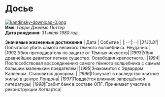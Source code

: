 # Досье

[![kandinsky-download-0.png](https://i.postimg.cc/J408sZQ6/kandinsky-download-0.png)](https://postimg.cc/c6p2jK2w)  
**Имя**: *Гарри Джеймс Поттер*  
**Дата рождения**: *31 июля 1980 год*

**Значимые жизненные достижения**
| Дата | Событие |
|:--:|:--|
|*31.10.81*|Попытался убить самого великого тёмного волшебника. Неудачно.|
|*1992*|Убил преподавателя по защите от Тёмных искусств|
|*1993*|Убил древнейшее девятсот летнее существо. Освободил крепостного.|
|*1994*|Поспособствовал воссоединению самого тёмного волшебника с самым большим маленьким предателем|
|*1995*|Знакомится с Эдвардом Калленом. Становится донором. |
|*1996*|Получает в наследство элитное жильё в центре Лондона|
|*1997*|Поддаётся влиянию запрещённой литературы|
|*1998*|Грабит банк в составе ОПГ. Принимает участие в реконструкции Хогвартса|

